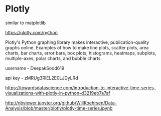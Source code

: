 # Plotly

similar to matplotlib

<https://plotly.com/python>

Plotly's Python graphing library makes interactive, publication-quality graphs online. Examples of how to make line plots, scatter plots, area charts, bar charts, error bars, box plots, histograms, heatmaps, subplots, multiple-axes, polar charts, and bubble charts.

username - DeepakSood619

api key - zMRUg3RlEL2E0LJDyLRd

<https://towardsdatascience.com/introduction-to-interactive-time-series-visualizations-with-plotly-in-python-d3219eb7a7af>

<http://nbviewer.jupyter.org/github/WillKoehrsen/Data-Analysis/blob/master/plotly/plotly-time-series.ipynb>

